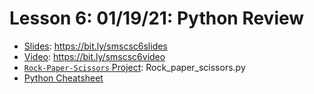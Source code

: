 # Lesson 6: 01/19/21: Python Review
* [Slides](https://bit.ly/smscsc6slides): https://bit.ly/smscsc6slides  
* [Video](https://bit.ly/smscsc6video):  https://bit.ly/smscsc6video
* [`Rock-Paper-Scissors` Project](Rock_paper_scissors.py): Rock_paper_scissors.py
* [Python Cheatsheet](https://whscompsciclub.github.io/posts/python/)
